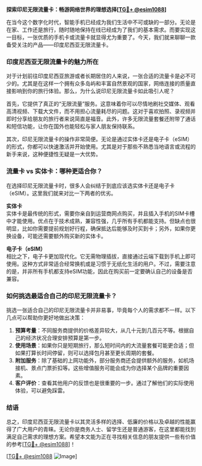 **探索印尼无限流量卡：畅游网络世界的理想选择[[TG💪+ @esim1088](https://t.me/s/esim1088)]**

在当今这个数字化时代，智能手机已经成为我们生活中不可或缺的一部分。无论是在家、工作还是旅行，随时随地保持在线已经成为了我们的基本需求。而要实现这一目标，一张优质的手机卡或流量卡就显得尤为重要了。今天，我们就来聊聊一款备受关注的产品——印度尼西亚无限流量卡。

### 印度尼西亚无限流量卡的魅力所在

对于计划前往印度尼西亚旅游或者长期居住的人来说，一张合适的流量卡是必不可少的。尤其是在这样一个拥有众多岛屿和丰富自然景观的国家，网络连接的质量直接影响到你的旅行体验。那么，为什么说印尼无限流量卡如此吸引人呢？

首先，它提供了真正的“无限流量”服务。这意味着你可以尽情地刷社交媒体、观看高清视频、下载大文件，而不用担心流量耗尽的问题。这对于喜欢拍照、录视频并即时分享给朋友的旅行者来说简直是福音。此外，许多无限流量套餐还附带了通话和短信功能，让你在国外也能轻松与家人朋友保持联系。

其次，印尼无限流量卡的操作非常简便。无论是通过实体卡还是电子卡（eSIM）的形式，你都可以快速激活并开始使用。尤其是对于那些不熟悉当地语言或流程的新手来说，这种便捷性无疑是一大优势。

### 流量卡 vs 实体卡：哪种更适合你？

在选择印尼无限流量卡时，很多人会纠结于到底应该选实体卡还是电子卡（eSIM）。这里我们就来对比一下两者的优劣。

**实体卡**  
实体卡是最传统的形式，需要你亲自到运营商网点购买，并且插入手机的SIM卡槽中才能使用。优点在于技术成熟，兼容性强，几乎所有手机都能支持。但缺点也很明显，比如你需要提前规划好行程，确保抵达后能够及时买到卡；另外，如果你更换设备，可能还需要额外购买新的实体卡。

**电子卡（eSIM）**  
相比之下，电子卡更加现代化。它无需物理插拔，直接通过云端下载到手机上即可使用。这种方式非常适合经常换机或是习惯于无纸化生活的用户。不过，需要注意的是，并非所有手机都支持eSIM功能，因此在购买前一定要确认自己的设备是否兼容。

### 如何挑选最适合自己的印尼无限流量卡？

挑选一张适合自己的印尼无限流量卡并非易事，毕竟每个人的需求都不一样。以下几点可以帮助你更好地做出决策：

1. **预算考量**：不同服务商提供的价格差异较大，从几十元到几百元不等。根据自己的经济状况合理安排预算是第一步。
2. **使用场景**：如果你只是短期旅行，那么短时间内的大流量套餐可能更合适；但如果打算长时间停留，则可以选择包月甚至更长周期的套餐。
3. **附加服务**：除了基础的上网功能外，部分服务商还会提供额外的服务，如机场接机、景点门票折扣等。这些增值服务可能会成为你选择某个品牌的重要因素。
4. **客户评价**：查看其他用户的反馈也是很重要的一步。通过了解他们的实际使用体验，可以避免踩雷。

### 结语

总之，印度尼西亚无限流量卡以其灵活多样的选择、低廉的价格以及卓越的性能赢得了广大用户的青睐。无论你是商务人士、留学生还是普通游客，在这里都能找到满足自己需求的理想方案。希望本文能为正在寻找相关信息的朋友提供一些有价值的参考[[TG💪+ @esim1088](https://t.me/s/esim1088)]！

[[TG💪+ @esim1088](https://t.me/s/esim1088) ![Image](https://i.postimg.cc/4NQfJmqS/Snipaste-2025-05-13-00-14-12.png)]